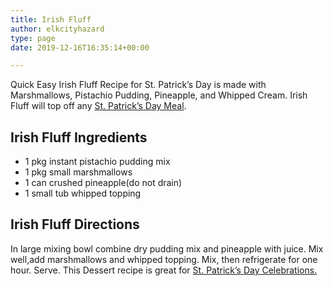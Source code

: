 ```yaml
---
title: Irish Fluff
author: elkcityhazard
type: page
date: 2019-12-16T16:35:14+00:00

---
```

Quick Easy Irish Fluff Recipe for St. Patrick&#8217;s Day is made with Marshmallows, Pistachio Pudding, Pineapple, and Whipped Cream. Irish Fluff will top off any [St. Patrick&#8217;s Day Meal][1].

## Irish Fluff Ingredients

  * 1 pkg instant pistachio pudding mix
  * 1 pkg small marshmallows
  * 1 can crushed pineapple(do not drain)
  * 1 small tub whipped topping

## Irish Fluff Directions

In large mixing bowl combine dry pudding mix and pineapple with juice. Mix well,add marshmallows and whipped topping. Mix, then refrigerate for one hour. Serve. This Dessert recipe is great for [St. Patrick&#8217;s Day Celebrations.][2]

 [1]: /wordpress/beef-dishes/irish-steak-and-dark-beer-pie/
 [2]: /wordpress/beef-dishes/baked-corned-beef-recipe/